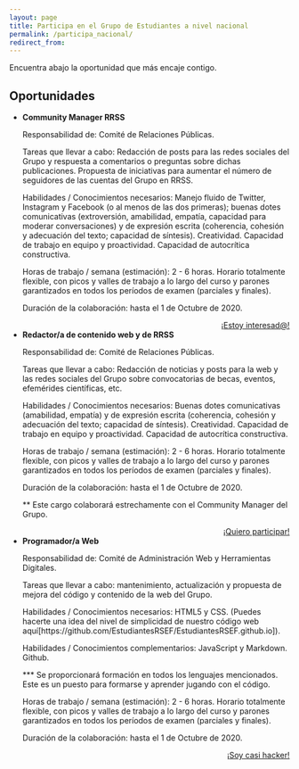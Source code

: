 ```yaml
---
layout: page
title: Participa en el Grupo de Estudiantes a nivel nacional
permalink: /participa_nacional/
redirect_from:
---
```


Encuentra abajo la oportunidad que más encaje contigo. 

## Oportunidades

 <ul class="collection">
   <li class="collection-item">
    <strong>Community Manager RRSS</strong>

<p>Responsabilidad de: Comité de Relaciones Públicas.</p>

<p>Tareas que llevar a cabo: Redacción de posts para las redes sociales del Grupo y respuesta a comentarios o preguntas 
sobre dichas publicaciones. Propuesta de iniciativas para aumentar el número de seguidores de las cuentas del Grupo
en RRSS.</p>

<p>Habilidades / Conocimientos necesarios: Manejo fluido de Twitter, Instagram y Facebook (o al menos de las dos primeras);
buenas dotes comunicativas (extroversión, amabilidad, empatía, capacidad para moderar conversaciones) y de expresión
escrita (coherencia, cohesión y adecuación del texto; capacidad de síntesis). Creatividad. Capacidad de trabajo en 
equipo y proactividad. Capacidad de autocrítica constructiva.</p>

<p>Horas de trabajo / semana (estimación): 2 - 6 horas. Horario totalmente flexible, con picos y valles de trabajo a lo 
largo del curso y parones garantizados en todos los períodos de examen (parciales y finales).</p>

<p>Duración de la colaboración: hasta el 1 de Octubre de 2020.</p>

<div class="row">
   <div style="text-align:right;">
	   <a class="waves-effect waves-light btn-large" href="mailto:estudiantes@rsef.es?subject=[Community Manager RRSS]">¡Estoy interesad@!</a>
   </div>
</div>
   
   </li>
  
  <li class="collection-item">
   <strong>Redactor/a de contenido web y de RRSS</strong>
    
<p>Responsabilidad de: Comité de Relaciones Públicas.</p>

<p>Tareas que llevar a cabo: Redacción de noticias y posts para la web y las redes sociales del Grupo sobre convocatorias
de becas, eventos, efemérides científicas, etc.</p>

<p>Habilidades / Conocimientos necesarios: Buenas dotes comunicativas (amabilidad, empatía) y de expresión escrita
(coherencia, cohesión y adecuación del texto; capacidad de síntesis). Creatividad. Capacidad de trabajo en equipo y 
proactividad. Capacidad de autocrítica constructiva.</p>

<p>Horas de trabajo / semana (estimación): 2 - 6 horas. Horario totalmente flexible, con picos y valles de trabajo a lo 
largo del curso y parones garantizados en todos los períodos de examen (parciales y finales).</p>

<p>Duración de la colaboración: hasta el 1 de Octubre de 2020.</p>

<p>** Este cargo colaborará estrechamente con el Community Manager del Grupo.</p>

<div class="row">
   <div style="text-align:right;">
	   <a class="waves-effect waves-light btn-large" href="mailto:estudiantes@rsef.es?subject=[Redactor/a de contenido web y de RRSS]">¡Quiero participar!</a>
   </div>
</div>

  </li>
  
  <li class="collection-item">
    <strong>Programador/a Web</strong>

<p>Responsabilidad de: Comité de Administración Web y Herramientas Digitales.</p>

<p>Tareas que llevar a cabo: mantenimiento, actualización y propuesta de mejora del código y contenido de la web del Grupo.</p>

<p>Habilidades / Conocimientos necesarios: HTML5 y CSS. (Puedes hacerte una idea del nivel de simplicidad de nuestro código
web aquí[https://github.com/EstudiantesRSEF/EstudiantesRSEF.github.io]).</p>

<p>Habilidades / Conocimientos complementarios: JavaScript y Markdown. Github.</p>

<p>*** Se proporcionará formación en todos los lenguajes mencionados. Este es un puesto para formarse y aprender jugando
con el código.</p>

<p>Horas de trabajo / semana (estimación): 2 - 6 horas. Horario totalmente flexible, con picos y valles de trabajo a lo 
largo del curso y parones garantizados en todos los períodos de examen (parciales y finales).</p>

<p>Duración de la colaboración: hasta el 1 de Octubre de 2020.</p>

<div class="row">
   <div style="text-align:right;">
	   <a class="waves-effect waves-light btn-large" href="mailto:estudiantes@rsef.es?subject=[Programador/a Web]">¡Soy casi hacker!</a>
   </div>
</div>
   
  </li>
</ul>

<!-- Todas las aptitudes mencionadas son súper necesarias en ciencia estos días. (así que se pueden entrenar, etc.) -->  
